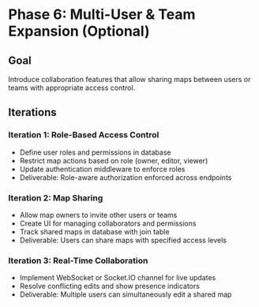 # Phase 6: Multi-User & Team Expansion (Optional)

## Goal
Introduce collaboration features that allow sharing maps between users or teams with appropriate access control.

## Iterations

### Iteration 1: Role-Based Access Control
- Define user roles and permissions in database
- Restrict map actions based on role (owner, editor, viewer)
- Update authentication middleware to enforce roles
- Deliverable: Role-aware authorization enforced across endpoints

### Iteration 2: Map Sharing
- Allow map owners to invite other users or teams
- Create UI for managing collaborators and permissions
- Track shared maps in database with join table
- Deliverable: Users can share maps with specified access levels

### Iteration 3: Real-Time Collaboration
- Implement WebSocket or Socket.IO channel for live updates
- Resolve conflicting edits and show presence indicators
- Deliverable: Multiple users can simultaneously edit a shared map
